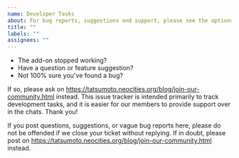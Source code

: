```yaml
---
name: Developer Tasks
about: For bug reports, suggestions and support, please see the options below.
title: ""
labels: ""
assignees: ""
---
```


- The add-on stopped working?
- Have a question or feature suggestion?
- Not 100% sure you've found a bug?

If so, please ask on https://tatsumoto.neocities.org/blog/join-our-community.html instead.
This issue tracker is intended primarily to track development tasks,
and it is easier for our members to provide support over in the chats.
Thank you!

If you post questions, suggestions, or vague bug reports here,
please do not be offended if we close your ticket without replying.
If in doubt, please post on https://tatsumoto.neocities.org/blog/join-our-community.html instead.
